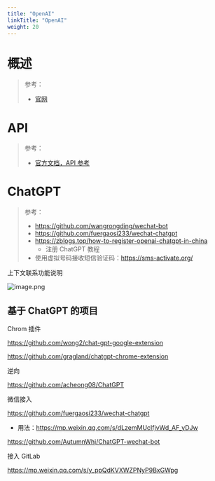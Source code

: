 ```yaml
---
title: "OpenAI"
linkTitle: "OpenAI"
weight: 20
---
```


# 概述
> 参考：
> - [官网](https://openai.com/)


# API
> 参考：
> - [官方文档，API 参考](https://platform.openai.com/docs/api-reference/introduction)


# ChatGPT
> 参考：
> - https://github.com/wangrongding/wechat-bot
> - https://github.com/fuergaosi233/wechat-chatgpt
> - https://zblogs.top/how-to-register-openai-chatgpt-in-china
> 	- 注册 ChatGPT 教程
> - 使用虚拟号码接收短信验证码：https://sms-activate.org/


上下文联系功能说明

![image.png](https://notes-learning.oss-cn-beijing.aliyuncs.com/0-picgo/20230204001925.png)


## 基于 ChatGPT 的项目

Chrom 插件

https://github.com/wong2/chat-gpt-google-extension

https://github.com/gragland/chatgpt-chrome-extension

逆向

https://github.com/acheong08/ChatGPT

微信接入

<https://github.com/fuergaosi233/wechat-chatgpt>

- 用法：<https://mp.weixin.qq.com/s/dLzemMUcIfjvWd_AF_yDJw>

<https://github.com/AutumnWhj/ChatGPT-wechat-bot>

接入 GitLab

<https://mp.weixin.qq.com/s/y_ppQdKVXWZPNyP9BxGWpg>

